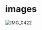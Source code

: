 # images
![IMG_0422](https://github.com/yogesh9611/images/blob/40dd32fa12a5551ddc7f12c860c3d751b466ed7f/IMG_0422.JPG)
